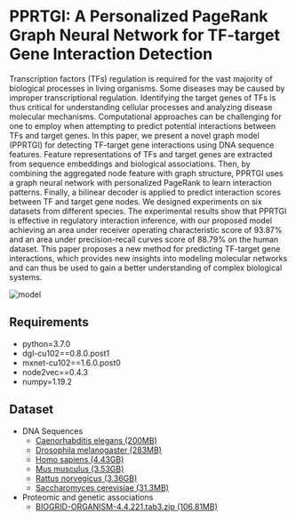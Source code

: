 # PPRTGI: A Personalized PageRank Graph Neural Network for TF-target Gene Interaction Detection
Transcription factors (TFs) regulation is required for the vast majority of biological processes in living organisms. Some diseases may be caused by improper transcriptional regulation. Identifying the target genes of TFs is thus critical for understanding cellular processes and analyzing disease molecular mechanisms. Computational approaches can be challenging for one to employ when attempting to predict potential interactions between TFs and target genes. In this paper, we present a novel graph model (PPRTGI) for detecting TF-target gene interactions using DNA sequence features. Feature representations of TFs and target genes are extracted from sequence embeddings and biological associations. Then, by combining the aggregated node feature with graph structure, PPRTGI uses a graph neural network with personalized PageRank to learn interaction patterns. Finally, a bilinear decoder is applied to predict interaction scores between TF and target gene nodes. We designed experiments on six datasets from different species. The experimental results show that PPRTGI is effective in regulatory interaction inference, with our proposed model achieving an area under receiver operating characteristic score of 93.87% and an area under precision-recall curves score of 88.79% on the human dataset. This paper proposes a new method for predicting TF-target gene interactions, which provides new insights into modeling molecular networks and can thus be used to gain a better understanding of complex biological systems.

![model](https://user-images.githubusercontent.com/53011248/226361040-26948259-8269-4c2d-9e69-b6769e895103.png)

## Requirements
* python=3.7.0
* dgl-cu102==0.8.0.post1
* mxnet-cu102==1.6.0.post0
* node2vec==0.4.3
* numpy=1.19.2

## Dataset
- DNA Sequences
    - [Caenorhabditis elegans (200MB)](https://ftp.ncbi.nlm.nih.gov/genomes/all/GCF/000/002/985/GCF_000002985.6_WBcel235/GCF_000002985.6_WBcel235_genomic.gbff.gz)
    - [Drosophila melanogaster (283MB)](https://ftp.ncbi.nlm.nih.gov/genomes/all/GCF/000/001/215/GCF_000001215.4_Release_6_plus_ISO1_MT/GCF_000001215.4_Release_6_plus_ISO1_MT_genomic.gbff.gz)
    - [Homo sapiens (4.43GB)](https://ftp.ncbi.nlm.nih.gov/genomes/all/GCF/000/001/405/GCF_000001405.40_GRCh38.p14/GCF_000001405.40_GRCh38.p14_genomic.gbff.gz)
    - [Mus musculus (3.53GB)](https://ftp.ncbi.nlm.nih.gov/genomes/all/GCF/000/001/635/GCF_000001635.27_GRCm39/GCF_000001635.27_GRCm39_genomic.gbff.gz)
    - [Rattus norvegicus (3.36GB)](https://ftp.ncbi.nlm.nih.gov/genomes/all/GCF/015/227/675/GCF_015227675.2_mRatBN7.2/GCF_015227675.2_mRatBN7.2_genomic.gbff.gz)
    - [Saccharomyces cerevisiae (31.3MB)](https://ftp.ncbi.nlm.nih.gov/genomes/all/GCF/000/146/045/GCF_000146045.2_R64/GCF_000146045.2_R64_genomic.gbff.gz)
- Proteomic and genetic associations
    - [BIOGRID-ORGANISM-4.4.221.tab3.zip (106.81MB)](https://downloads.thebiogrid.org/File/BioGRID/Release-Archive/BIOGRID-4.4.221/BIOGRID-ORGANISM-4.4.221.tab3.zip)


